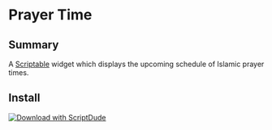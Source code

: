 # Prayer Time

## Summary

A [Scriptable](https://scriptable.app) widget which displays the upcoming schedule of Islamic prayer times.

## Install

[![Download with ScriptDude](https://scriptdu.de/download.svg)](https://scriptdu.de/?name=Prayer%20Time&source=https%3A%2F%2Fraw.githubusercontent.com%2Felliott-liu%2Fscriptable%2Fmain%2Fdist%2FPrayer%2520Time.js&docs=https%3A%2F%2Fgithub.com%2FElliott-Liu%2Fscriptable%2Fblob%2Fmain%2Fsrc%2FPrayer%2520Time%2FREADME.md)
